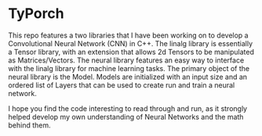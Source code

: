 # TyPorch
This repo features a two libraries that I have been working on to develop a Convolutional Neural Network (CNN) in C++. The linalg library is essentially a Tensor library, with an extension that allows 2d Tensors to be manipulated as Matrices/Vectors. The neural library features an easy way to interface with the linalg library for machine learning tasks. The primary object of the neural library is the Model. Models are initialized with an input size and an ordered list of Layers that can be used to create run and train a neural network.

I hope you find the code interesting to read through and run, as it strongly helped develop my own understanding of Neural Networks and the math behind them.

